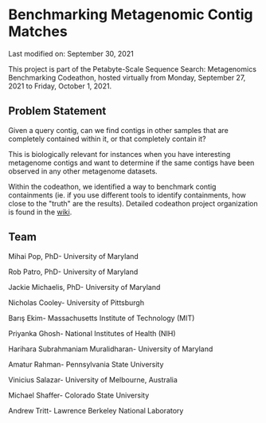 # Benchmarking Metagenomic Contig Matches
Last modified on: September 30, 2021

This project is part of the Petabyte-Scale Sequence Search: Metagenomics Benchmarking Codeathon, hosted virtually from Monday, September 27, 2021 to Friday, October 1, 2021. 

## Problem Statement

Given a query contig, can we find contigs in other samples that are completely contained within it, or that completely contain it?

This is biologically relevant for instances when you have interesting metagenome contigs and want to determine if the same contigs have been observed in any other metagenome datasets. 

Within the codeathon, we identified a way to benchmark contig containments (ie. if you use different tools to identify containments, how close to the "truth" are the results). Detailed codeathon project organization is found in the [wiki](https://github.com/NCBI-Codeathons/psss-team2/wiki).


## Team

Mihai Pop, PhD- 
University of Maryland

Rob Patro, PhD- 
University of Maryland

Jackie Michaelis, PhD- 
University of Maryland

Nicholas Cooley- 
University of Pittsburgh

Barış Ekim- 
Massachusetts Institute of Technology (MIT)

Priyanka Ghosh- 
National Institutes of Health (NIH)

Harihara Subrahmaniam Muralidharan- 
University of Maryland

Amatur Rahman- 
Pennsylvania State University

Vinicius Salazar-
University of Melbourne, Australia

Michael Shaffer- 
Colorado State University

Andrew Tritt- 
Lawrence Berkeley National Laboratory
